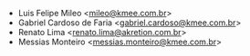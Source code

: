 - Luis Felipe Mileo \<<mileo@kmee.com.br>\>
- Gabriel Cardoso de Faria \<<gabriel.cardoso@kmee.com.br>\>
- Renato Lima \<<renato.lima@akretion.com.br>\>
- Messias Monteiro \<<messias.monteiro@kmee.com.br>\>
